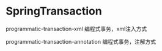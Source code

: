 # SpringTransaction

programmatic-transaction-xml 编程式事务，xml注入方式

programmatic-transaction-annotation 编程式事务，注解方式








